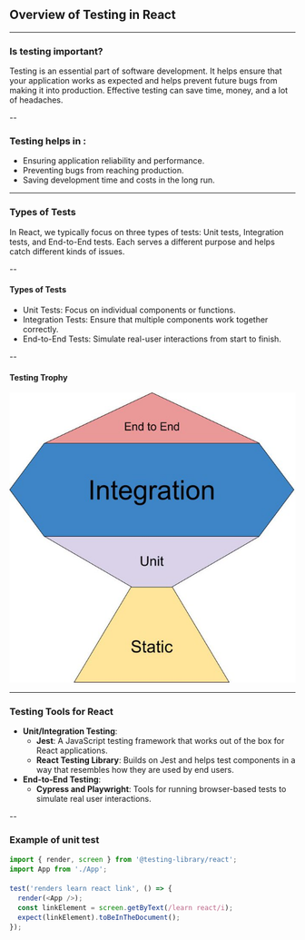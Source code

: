 ## Overview of Testing in React

---

### Is testing important?

Testing is an essential part of software development. It helps ensure that your application works as expected and helps prevent future bugs from making it into production. Effective testing can save time, money, and a lot of headaches.
<!-- .element: class="fragment" -->

--

### Testing helps in :

- Ensuring application reliability and performance. <!-- .element: class="fragment" -->
- Preventing bugs from reaching production. <!-- .element: class="fragment" -->   
- Saving development time and costs in the long run.<!-- .element: class="fragment" -->

---

### Types of Tests

In React, we typically focus on three types of tests: Unit tests, Integration tests, and End-to-End tests. Each serves a different purpose and helps catch different kinds of issues.
<!-- .element: class="fragment" -->

--

#### Types of Tests

- Unit Tests: Focus on individual components or functions.
- Integration Tests: Ensure that multiple components work together correctly.
- End-to-End Tests: Simulate real-user interactions from start to finish.

--

#### Testing Trophy

![Testing Trophy](/assets/images/react-fundamentals/testing-trophy.jpeg) <!-- .element: style="height: 500px;" -->

---
<!-- .slide: style="font-size: 1.7rem" -->

### Testing Tools for React

- **Unit/Integration Testing**:
  - **Jest**: A JavaScript testing framework that works out of the box for React applications.
  - **React Testing Library**: Builds on Jest and helps test components in a way that resembles how they are used by end users.
- **End-to-End Testing**:
  - **Cypress and Playwright**: Tools for running browser-based tests to simulate real user interactions.

--

### Example of unit test

```js
import { render, screen } from '@testing-library/react';
import App from './App';

test('renders learn react link', () => {
  render(<App />);
  const linkElement = screen.getByText(/learn react/i);
  expect(linkElement).toBeInTheDocument();
});
```